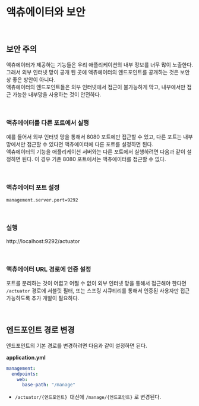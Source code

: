 # 액츄에이터와 보안

<br>

## 보안 주의
액츄에이터가 제공하는 기능들은 우리 애플리케이션의 내부 정보를 너무 많이 노출한다. 그래서 외부 인터넷 망이 공개 된 곳에 액츄에이터의 엔드포인트를 공개하는 것은 보안상 좋은 방안이 아니다.<br>
액츄에이터의 엔드포인트들은 외부 인터넷에서 접근이 불가능하게 막고, 내부에서만 접근 가능한 내부망을 사용하는 것이 안전하다.

<br>

### 액츄에이터를 다른 포트에서 실행
예를 들어서 외부 인터넷 망을 통해서 8080 포트에만 접근할 수 있고, 다른 포트는 내부망에서만 접근할 수 있다면 액츄에이터에 다른 포트를 설정하면 된다.<br>
액츄에이터의 기능을 애플리케이션 서버와는 다른 포트에서 실행하려면 다음과 같이 설정하면 된다. 이 경우 기존 8080 포트에서는 액츄에이터를 접근할 수 없다.

<br>

### 액츄에이터 포트 설정
```management.server.port=9292```

<br>

### 실행
http://localhost:9292/actuator

<br>

### 액츄에이터 URL 경로에 인증 설정
포트를 분리하는 것이 어렵고 어쩔 수 없이 외부 인터넷 망을 통해서 접근해야 한다면 ```/actuator``` 경로에 서블릿 필터, 또는 스프링 시큐티리를 통해서 인증된 사용자만 접근 가능하도록 추가 개발이 필요하다.

<br>

## 엔드포인트 경로 변경
엔드포인트의 기본 경로를 변경하려면 다음과 같이 설정하면 된다.

**application.yml**
```yaml
management:
  endpoints:
    web:
      base-path: "/manage"
```
* ```/actuator/{엔드포인트} ```대신에 ```/manage/{엔드포인트}``` 로 변경된다.